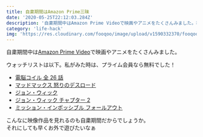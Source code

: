 ```yaml
---
title: 自粛期間はAmazon Prime三昧
date: '2020-05-25T22:12:03.284Z'
description: '自粛期間中はAmazon Prime Videoで映画やアニメをたくさんみました。私の鑑賞したものについてご紹介します。'
category: 'life-hack'
img: 'https://res.cloudinary.com/fooqoo/image/upload/v1590332370/fooqoo%20memo/three-woman-watch-a-glowing-white-screen-in-a-dark-room_ntxv9r.jpg'
---
```


自粛期間中は[Amazon Prime Video](https://amzn.to/2yxBstC)で映画やアニメをたくさんみました。

ウォッチリストは以下。私がみた時は、プライム会員なら無料でした！

- [電脳コイル 全 26 話](https://amzn.to/36yDxCc)
- [マッドマックス 怒りのデスロード](https://amzn.to/3eewEID)
- [ジョン・ウィック](https://amzn.to/2LU53jV)
- [ジョン・ウィック チャプター 2](https://amzn.to/2WXwbER)
- [ミッション・インポッシブル フォールアウト](https://amzn.to/2ZxV1Ni)

こんなに映像作品を見れるのも自粛期間だからでしょうか。  
それにしても早くお外で遊びたいなぁ
